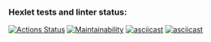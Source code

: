### Hexlet tests and linter status:
[![Actions Status](https://github.com/TolkienRools/python-project-49/actions/workflows/hexlet-check.yml/badge.svg)](https://github.com/TolkienRools/python-project-49/actions)
[![Maintainability](https://api.codeclimate.com/v1/badges/80d9875f6b9bd27675b6/maintainability)](https://codeclimate.com/github/TolkienRools/python-project-49/maintainability)
[![asciicast](https://asciinema.org/a/8rBCrKao381mFnvKcbNdLnJ6O.svg)](https://asciinema.org/a/8rBCrKao381mFnvKcbNdLnJ6O)
[![asciicast](https://asciinema.org/a/vkbxAenRgU3QE8w5MG60tSGCz.svg)](https://asciinema.org/a/vkbxAenRgU3QE8w5MG60tSGCz)
